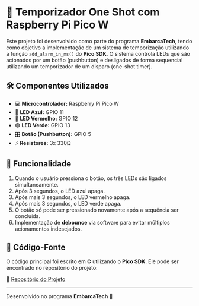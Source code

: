 # 🚦 Temporizador One Shot com Raspberry Pi Pico W

Este projeto foi desenvolvido como parte do programa **EmbarcaTech**, tendo como objetivo a implementação de um sistema de temporização utilizando a função `add_alarm_in_ms()` do **Pico SDK**. O sistema controla LEDs que são acionados por um botão (pushbutton) e desligados de forma sequencial utilizando um temporizador de um disparo (one-shot timer).

## 🛠️ Componentes Utilizados

- 💻 **Microcontrolador:** Raspberry Pi Pico W
- 🔵 **LED Azul:** GPIO 11
- 🔴 **LED Vermelho:** GPIO 12
- 🟢 **LED Verde:** GPIO 13
- 🎛️ **Botão (Pushbutton):** GPIO 5
- ⚡ **Resistores:** 3x 330Ω

## 🎯 Funcionalidade

1. Quando o usuário pressiona o botão, os três LEDs são ligados simultaneamente.
2. Após 3 segundos, o LED azul apaga.
3. Após mais 3 segundos, o LED vermelho apaga.
4. Após mais 3 segundos, o LED verde apaga.
5. O botão só pode ser pressionado novamente após a sequência ser concluída.
6. Implementação de **debounce** via software para evitar múltiplos acionamentos indesejados.

## 📝 Código-Fonte

O código principal foi escrito em **C** utilizando o **Pico SDK**. Ele pode ser encontrado no repositório do projeto:

🔗 [Repositório do Projeto](https://github.com/guilhermejnr/led-timer-button.git)

---

Desenvolvido no programa **EmbarcaTech** 🚀

